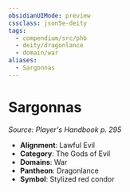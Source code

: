 ```yaml
---
obsidianUIMode: preview
cssclass: json5e-deity
tags:
  - compendium/src/phb
  - deity/dragonlance
  - domain/war
aliases:
  - Sargonnas
---
```

# Sargonnas
*Source: Player's Handbook p. 295* 

- **Alignment**: Lawful Evil
- **Category**: The Gods of Evil
- **Domains**: War
- **Pantheon**: Dragonlance
- **Symbol**: Stylized red condor